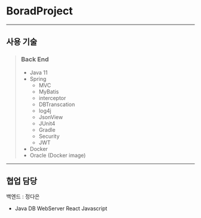 # BoradProject

***
## 사용 기술
> 
>
> ### Back End 
> - Java 11
> - Spring 
>   - MVC 
>   - MyBatis
>   - interceptor
>   - DBTranscation
>   - log4j
>   - JsonView
>   - JUnit4
>   - Gradle
>   - Security
>   - JWT
> - Docker 
> - Oracle (Docker image)
>
***
## 협업 담당

백엔드 : 정다은
- Java DB WebServer React Javascript

